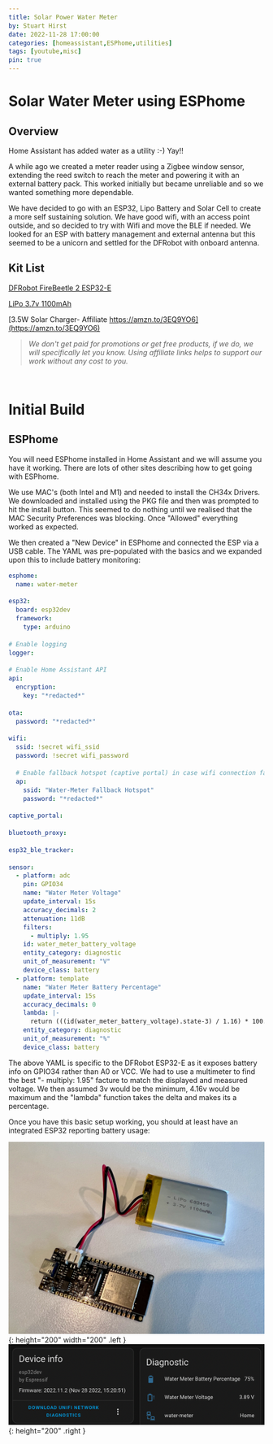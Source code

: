```yaml
---
title: Solar Power Water Meter
by: Stuart Hirst
date: 2022-11-28 17:00:00
categories: [homeassistant,ESPhome,utilities]
tags: [youtube,misc]
pin: true
---
```


# Solar Water Meter using ESPhome

## Overview

Home Assistant has added water as a utility :-) Yay!!

A while ago we created a meter reader using a Zigbee window sensor, extending the reed switch to reach the meter and powering it with an external battery pack. This worked initially but became unreliable and so we wanted something more dependable.

We have decided to go with an ESP32, Lipo Battery and Solar Cell to create a more self sustaining solution. We have good wifi, with an access point outside, and so decided to try with Wifi and move the BLE if needed. We looked for an ESP with battery management and external antenna but this seemed to be a unicorn and settled for the DFRobot with onboard antenna.

## Kit List

[DFRobot FireBeetle 2 ESP32-E](https://www.dfrobot.com/product-2195.html)

[LiPo 3.7v 1100mAh](https://core-electronics.com.au/polymer-lithium-ion-battery-1000mah-38458.html)

[3.5W Solar Charger- Affiliate https://amzn.to/3EQ9YO6](https://amzn.to/3EQ9YO6)
<br>

> *We don't get paid for promotions or get free products, if we do, we will specifically let you know. Using affiliate links helps to support our work without any cost to you.*

<br>

# Initial Build

## ESPhome

You will need ESPhome installed in Home Assistant and we will assume you have it working. There are lots of other sites describing how to get going with ESPhome.

We use MAC's (both Intel and M1) and needed to install the CH34x Drivers. We downloaded and installed using the PKG file and then was prompted to hit the install button. This seemed to do nothing until we realised that the MAC Security Preferences was blocking. Once "Allowed" everything worked as expected.

We then created a "New Device" in ESPhome and connected the ESP via a USB cable. The YAML was pre-populated with the basics and we expanded upon this to include battery monitoring:

```yaml
esphome:
  name: water-meter

esp32:
  board: esp32dev
  framework:
    type: arduino

# Enable logging
logger:

# Enable Home Assistant API
api:
  encryption:
    key: "*redacted*"

ota:
  password: "*redacted*"

wifi:
  ssid: !secret wifi_ssid
  password: !secret wifi_password

  # Enable fallback hotspot (captive portal) in case wifi connection fails
  ap:
    ssid: "Water-Meter Fallback Hotspot"
    password: "*redacted*"

captive_portal:

bluetooth_proxy:

esp32_ble_tracker:

sensor:
  - platform: adc
    pin: GPIO34
    name: "Water Meter Voltage"
    update_interval: 15s
    accuracy_decimals: 2
    attenuation: 11dB
    filters:
      - multiply: 1.95
    id: water_meter_battery_voltage
    entity_category: diagnostic
    unit_of_measurement: "V"  
    device_class: battery
  - platform: template
    name: "Water Meter Battery Percentage"
    update_interval: 15s
    accuracy_decimals: 0
    lambda: |-
      return (((id(water_meter_battery_voltage).state-3) / 1.16) * 100.00);
    entity_category: diagnostic
    unit_of_measurement: "%"  
    device_class: battery
```

The above YAML is specific to the DFRobot ESP32-E as it exposes battery info on GPIO34 rather than A0 or VCC. We had to use a multimeter to find the best "- multiply: 1.95" facture to match the displayed and measured voltage. We then assumed 3v would be the minimum, 4.16v would be maximum and the "lambda" function takes the delta and makes its a percentage.

Once you have this basic setup working, you should at least have an integrated ESP32 reporting battery usage:

![Desktop View](/assets/img/posts/water-meter/ESP32-battery.jpeg){: height="200" width="200" .left } ![Desktop View](/assets/img/posts/water-meter/HA-Screenshot-water-meter.png){: height="200" .right }

